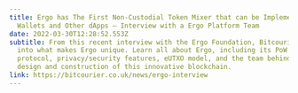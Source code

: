 ```yaml
---
title: Ergo has The First Non-Custodial Token Mixer that can be Implemented Into
  Wallets and Other dApps — Interview with a Ergo Platform Team
date: 2022-03-30T12:28:52.553Z
subtitle: From this recent interview with the Ergo Foundation, Bitcourier dives
  into what makes Ergo unique. Learn all about Ergo, including its PoW consensus
  protocol, privacy/security features, eUTXO model, and the team behind the
  design and construction of this innovative blockchain.
link: https://bitcourier.co.uk/news/ergo-interview
---
```

